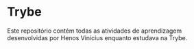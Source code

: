 # Trybe

Este repositório contém todas as atividades de aprendizagem desenvolvidas por Henos Vinicius enquanto estudava na Trybe.




